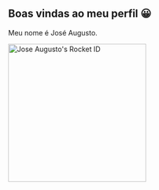 ## Boas vindas ao meu perfil 😀

Meu nome é José Augusto.


<a href="https://app.rocketseat.com.br/me/jose-augusto"><img src="https://app.rocketseat.com.br/api/rocketid/share?slug=jose-augusto&type=card" width="280" alt="Jose Augusto's Rocket ID"/></a>


<!--
**Jose-afreitas/Jose-afreitas** is a ✨ _special_ ✨ repository because its `README.md` (this file) appears on your GitHub profile.

Here are some ideas to get you started:

- 🔭 I’m currently working on ...
- 🌱 I’m currently learning ...
- 👯 I’m looking to collaborate on ...
- 🤔 I’m looking for help with ...
- 💬 Ask me about ...
- 📫 How to reach me: ...
- 😄 Pronouns: ...
- ⚡ Fun fact: ...
-->
